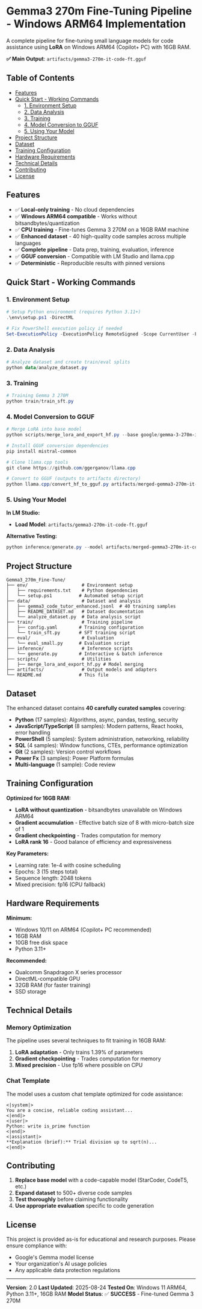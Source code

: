 # Gemma3 270m Fine-Tuning Pipeline - Windows ARM64 Implementation

A complete pipeline for fine-tuning small language models for code assistance using **LoRA** on Windows ARM64 (Copilot+ PC) with 16GB RAM.

**✅ Main Output**: `artifacts/gemma3-270m-it-code-ft.gguf`

## Table of Contents

- [Features](#features)
- [Quick Start - Working Commands](#quick-start---working-commands)
  - [1. Environment Setup](#1-environment-setup)
  - [2. Data Analysis](#2-data-analysis)
  - [3. Training](#3-training)
  - [4. Model Conversion to GGUF](#4-model-conversion-to-gguf)
  - [5. Using Your Model](#5-using-your-model)
- [Project Structure](#project-structure)
- [Dataset](#dataset)
- [Training Configuration](#training-configuration)
- [Hardware Requirements](#hardware-requirements)
- [Technical Details](#technical-details)
- [Contributing](#contributing)
- [License](#license)

## Features

- ✅ **Local-only training** - No cloud dependencies
- ✅ **Windows ARM64 compatible** - Works without bitsandbytes/quantization
- ✅ **CPU training** - Fine-tunes Gemma 3 270M on a 16GB RAM machine
- ✅ **Enhanced dataset** - 40 high-quality code samples across multiple languages
- ✅ **Complete pipeline** - Data prep, training, evaluation, inference
- ✅ **GGUF conversion** - Compatible with LM Studio and llama.cpp
- ✅ **Deterministic** - Reproducible results with pinned versions

## Quick Start - Working Commands

### 1. Environment Setup

```powershell
# Setup Python environment (requires Python 3.11+)
.\env\setup.ps1 -DirectML

# Fix PowerShell execution policy if needed
Set-ExecutionPolicy -ExecutionPolicy RemoteSigned -Scope CurrentUser -Force
```

### 2. Data Analysis

```powershell
# Analyze dataset and create train/eval splits
python data/analyze_dataset.py
```

### 3. Training

```powershell
# Training Gemma 3 270M
python train/train_sft.py
```

### 4. Model Conversion to GGUF

```powershell
# Merge LoRA into base model
python scripts/merge_lora_and_export_hf.py --base google/gemma-3-270m-it --peft artifacts/ft-gemma3-270m-it-code-lora --out artifacts/merged-gemma3-270m-it-code

# Install GGUF conversion dependencies
pip install mistral-common

# Clone llama.cpp tools
git clone https://github.com/ggerganov/llama.cpp

# Convert to GGUF (outputs to artifacts directory)
python llama.cpp/convert_hf_to_gguf.py artifacts/merged-gemma3-270m-it-code --outfile artifacts/gemma3-270m-it-code-ft.gguf
```

### 5. Using Your Model

**In LM Studio:**
- **Load Model**: `artifacts/gemma3-270m-it-code-ft.gguf`

**Alternative Testing:**
```powershell
python inference/generate.py --model artifacts/merged-gemma3-270m-it-code --interactive
```

## Project Structure

```
Gemma3_270m_Fine-Tune/
├── env/                    # Environment setup
│   ├── requirements.txt    # Python dependencies
│   └── setup.ps1          # Automated setup script
├── data/                   # Dataset and analysis
│   ├── gemma3_code_tutor_enhanced.jsonl  # 40 training samples
│   ├── README_DATASET.md   # Dataset documentation
│   └── analyze_dataset.py  # Data analysis script
├── train/                  # Training pipeline
│   ├── config.yaml        # Training configuration
│   └── train_sft.py       # SFT training script
├── eval/                   # Evaluation
│   └── eval_small.py      # Evaluation script
├── inference/              # Inference scripts
│   └── generate.py        # Interactive & batch inference
├── scripts/                # Utilities
│   ├── merge_lora_and_export_hf.py # Model merging
├── artifacts/              # Output models and adapters
└── README.md              # This file
```

## Dataset

The enhanced dataset contains **40 carefully curated samples** covering:

- **Python** (17 samples): Algorithms, async, pandas, testing, security
- **JavaScript/TypeScript** (8 samples): Modern patterns, React hooks, error handling
- **PowerShell** (5 samples): System administration, networking, reliability
- **SQL** (4 samples): Window functions, CTEs, performance optimization
- **Git** (2 samples): Version control workflows
- **Power Fx** (3 samples): Power Platform formulas
- **Multi-language** (1 sample): Code review

## Training Configuration

**Optimized for 16GB RAM:**
- **LoRA without quantization** - bitsandbytes unavailable on Windows ARM64
- **Gradient accumulation** - Effective batch size of 8 with micro-batch size of 1
- **Gradient checkpointing** - Trades computation for memory
- **LoRA rank 16** - Good balance of efficiency and expressiveness

**Key Parameters:**
- Learning rate: 1e-4 with cosine scheduling
- Epochs: 3 (15 steps total)
- Sequence length: 2048 tokens
- Mixed precision: fp16 (CPU fallback)

## Hardware Requirements

**Minimum:**
- Windows 10/11 on ARM64 (Copilot+ PC recommended)
- 16GB RAM
- 10GB free disk space
- Python 3.11+

**Recommended:**
- Qualcomm Snapdragon X series processor
- DirectML-compatible GPU
- 32GB RAM (for faster training)
- SSD storage

## Technical Details

### Memory Optimization

The pipeline uses several techniques to fit training in 16GB RAM:

1. **LoRA adaptation** - Only trains 1.39% of parameters
2. **Gradient checkpointing** - Trades computation for memory
3. **Mixed precision** - Use fp16 where possible on CPU

### Chat Template

The model uses a custom chat template optimized for code assistance:

```
<|system|>
You are a concise, reliable coding assistant...
<|end|>
<|user|>
Python: write is_prime function
<|end|>
<|assistant|>
**Explanation (brief):** Trial division up to sqrt(n)...
<|end|>
```

## Contributing

1. **Replace base model** with a code-capable model (StarCoder, CodeT5, etc.)
2. **Expand dataset** to 500+ diverse code samples
3. **Test thoroughly** before claiming functionality
4. **Use appropriate evaluation** specific to code generation

## License

This project is provided as-is for educational and research purposes. Please ensure compliance with:

- Google's Gemma model license
- Your organization's AI usage policies
- Any applicable data protection regulations

---

**Version**: 2.0
**Last Updated**: 2025-08-24
**Tested On**: Windows 11 ARM64, Python 3.11+, 16GB RAM
**Model Status**: ✅ **SUCCESS** - Fine-tuned Gemma 3 270M